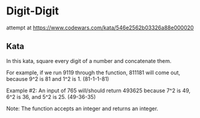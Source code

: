 # Digit-Digit
attempt at https://www.codewars.com/kata/546e2562b03326a88e000020

## Kata
In this kata, square every digit of a number and concatenate them.

For example, if we run 9119 through the function, 811181 will come out, because 9^2 is 81 and 1^2 is 1. (81-1-1-81)

Example #2: An input of 765 will/should return 493625 because 7^2 is 49, 6^2 is 36, and 5^2 is 25. (49-36-35)

Note: The function accepts an integer and returns an integer.
